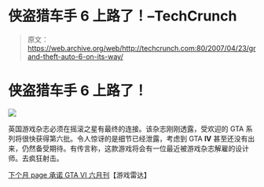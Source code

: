 # 侠盗猎车手 6 上路了！–TechCrunch

> 原文：<https://web.archive.org/web/http://techcrunch.com:80/2007/04/23/grand-theft-auto-6-on-its-way/>

# 侠盗猎车手 6 上路了！

![](img/2f57231f0a2c40e774e262a36db017ad.png)

英国游戏杂志必须在摇滚之星有最终的连接。该杂志刚刚透露，受欢迎的 GTA 系列将很快获得第六批。令人惊讶的是细节已经泄露，考虑到 GTA **IV** 甚至还没有出来，仍然备受期待。有传言称，这款游戏将会有一位最近被游戏杂志解雇的设计师。去疯狂射击。

[下个月 page 承诺 GTA VI 六月刊](https://web.archive.org/web/20180924023335/http://www.gamesradar.com/gb/xbox360/game/news/article.jsp?sectionId=1006&articleId=20070419123151778088&releaseId=2006030811812750059)【游戏雷达】